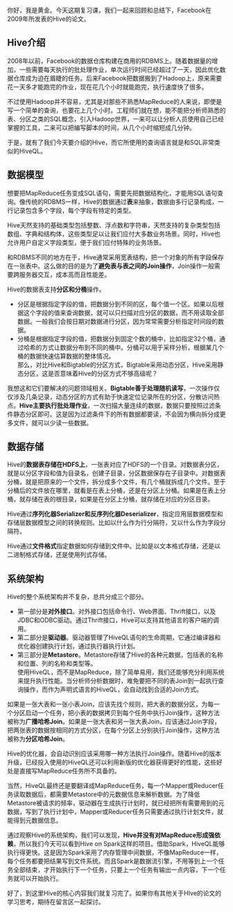 你好，我是黄金。今天这期复习课，我们一起来回顾和总结下，Facebook在2009年所发表的Hive的论文。

## Hive介绍

2008年以前，Facebook的数据仓库构建在商用的RDBMS上。随着数据量的增加，一些需要每天执行的批处理作业，单次运行时间已经超过了一天，因此优化数据仓库成为迫在眉睫的任务。后来Facebook把数据搬到了Hadoop上，原来需要花一天多才能跑完的作业，现在花几个小时就能跑完，执行速度快了很多。

不过使用Hadoop并不容易，尤其是对那些不熟悉MapReduce的人来说，即使是写一个简单的查询，也要花上几个小时。工程师们就在想，能不能把分析师熟悉的表、分区之类的SQL概念，引入Hadoop世界，一来可以让分析人员使用自己已经掌握的工具，二来可以把编写脚本的时间，从几个小时缩短成几分钟。

于是，就有了我们今天要介绍的Hive，而它所使用的查询语言就是和SQL非常类似的HiveQL。

## 数据模型

想要把MapReduce任务变成SQL语句，需要先把数据结构化，才能用SQL语句查询。像传统的RDBMS一样，Hive的数据通过**表**来抽象，数据由多行记录构成，一行记录包含多个字段，每个字段有特定的类型。

Hive天然支持的基础类型包括整数、浮点数和字符串，天然支持的复杂类型包括数组、字典和结构体，这些类型足以让我们应付大多数业务场景。同时，Hive也允许用户自定义字段类型，便于我们应付特殊的业务场景。

和RDBMS不同的地方在于，Hive通常采用宽表结构，把一个对象的所有字段保存在一张表中。这么做的目的是为了**避免表与表之间的Join操作**，Join操作一般需要跨服务器交互，成本高而且性能差。

Hive的数据表支持**分区和分桶**操作。

- 分区是根据指定字段的值，把数据分到不同的区，每个值一个区。如果以后根据这个字段的值来查询数据，就可以只扫描对应分区的数据，而不用读取全部数据。一般我们会按日期对数据进行分区，因为常常需要分析指定时间段的数据。
- 分桶是根据指定字段的值，把数据分到固定个数的桶中，比如指定32个桶，通过哈希的方式让数据分布到不同的桶中。分桶可以用于采样分析，根据某几个桶的数据快速估算数据的整体情况。  
  那么，对比Hive和Bigtable的分区方式，Bigtable采用动态分区，Hive采用静态分区，这是否意味着Hive的分区方式不够高级呢？

我想这和它们要解决的问题领域相关。**Bigtable善于处理随机读写**，一次操作仅仅涉及几条记录，动态分区的方式有助于快速定位记录所在的分区，分散访问热点。**Hive主要执行批处理作业**，一次扫描大量连续的数据，数据只要按照过滤条件静态分区即可。这是因为过滤条件下的所有数据都要读，不会因为横向拆分成更多文件，就可以少读一些数据。

## 数据存储

Hive的**数据表存储在HDFS上**，一张表对应了HDFS的一个目录。对数据表分区，就是以分区字段和值为目录名，创建子目录，分区数据保存在子目录中。对数据表分桶，就是把原来的一个文件，拆分成多个文件，有几个桶就拆成几个文件。至于分桶后的文件放在哪里，就看是在表上分桶，还是在分区上分桶。如果是在表上分桶，就存储在表的根目录，如果是在分区上分桶，就存储在对应的分区目录。

Hive通过**序列化器Serializer和反序列化器Deserializer**，指定应用层数据模型和存储层数据模型之间的转换规则。比如以什么作为行分隔符，又以什么作为字段分隔符。

Hive通过**文件格式**指定数据如何存储到文件中。比如是以文本格式存储，还是以二进制格式存储，还是使用列式存储。

## 系统架构

Hive的整个系统架构并不复杂，总共分成三个部分。

- 第一部分是**对外接口**。对外接口包括命令行、Web界面、Thrift接口，以及JDBC和ODBC驱动。通过Thrift接口，Hive可以支持其他语言的客户端的调用。
- 第二部分是**驱动器**。驱动器管理了HiveQL语句的生命周期，它通过编译器和优化器创建执行计划，通过执行器执行计划。
- 第三部分是**Metastore**。Metastore存储了Hive的各种元数据，包括表的名称和位置、列的名称和类型等。  
  使用HiveQL，而不是MapReduce，除了简单易用，我们还能够充分利用系统来提升执行性能。当分析师分析数据时，难免要把不同的表Join到一起执行查询操作，而作为声明式语言的HiveQL，会自动找到合适的Join方式。

如果是一张大表和一张小表Join，应该先找个规则，把大表的数据分区，为每一个分区启动一个任务，把小表的数据拷贝到每个任务中执行Join操作，这种方法被称为**广播哈希Join**。如果是一张大表和另一张大表Join，应该通过Join字段，把两张表的数据按相同的方式分区，在每个分区上分别执行Join操作，这种方法被称为**分区哈希Join**。

Hive的优化器，会自动识别应该采用哪一种方法执行Join操作。随着Hive的版本升级，已经投入使用的HiveQL还可以利用新版的优化器获得更好的性能，这些好处是直接写MapReduce任务所不具备的。

当然，HiveQL最终还是要翻译成MapReduce任务，每一个Mapper或Reducer任务读取数据后，都需要Metastore中的元数据信息来解析数据。为了降低Metastore被请求的频率，驱动器在生成执行计划时，就已经把所有需要用到的元数据，写到了执行计划中，Mapper或Reducer任务只需要通过执行计划文件，就能得到元数据信息。

通过观察Hive的系统架构，我们可以发现，**Hive并没有对MapReduce形成强依赖**，所以我们今天可以看到Hive on Spark这样的项目。借助Spark，HiveQL能够执行得更快。这是因为Spark采用了内存管理中间数据，不像MapReduce一样，每个任务都要把结果写到文件系统。而且Spark是数据流引擎，不用等到上一个任务全部结束，才开始执行下一个任务，只要上一个任务有输出一点内容，下一个任务就可以开始执行。

好了，到这里Hive的核心内容我们就复习完了。如果你有其他关于HIve的论文的学习思考，期待在留言区一起探讨。